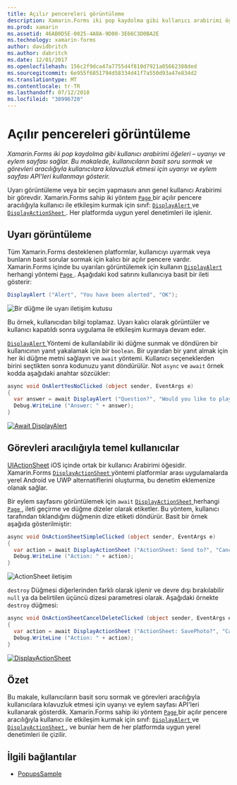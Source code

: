 ```yaml
---
title: Açılır pencereleri görüntüleme
description: Xamarin.Forms iki pop kaydolma gibi kullanıcı arabirimi öğeleri – uyarıyı ve eylem sayfası sağlar. Bu makalede, kullanıcıların basit soru sormak ve görevleri aracılığıyla kullanıcılara kılavuzluk etmesi için uyarıyı ve eylem sayfası API'leri kullanmayı gösterir.
ms.prod: xamarin
ms.assetid: 46AB0D5E-0025-4A8A-9D00-3E66C3D0BA2E
ms.technology: xamarin-forms
author: davidbritch
ms.author: dabritch
ms.date: 12/01/2017
ms.openlocfilehash: 156c2f9dca47a7755d4f810d7921a05662388ded
ms.sourcegitcommit: 6e955f6851794d58334d41f7a550d93a47e834d2
ms.translationtype: MT
ms.contentlocale: tr-TR
ms.lasthandoff: 07/12/2018
ms.locfileid: "38996720"
---
```

# <a name="displaying-pop-ups"></a>Açılır pencereleri görüntüleme

_Xamarin.Forms iki pop kaydolma gibi kullanıcı arabirimi öğeleri – uyarıyı ve eylem sayfası sağlar. Bu makalede, kullanıcıların basit soru sormak ve görevleri aracılığıyla kullanıcılara kılavuzluk etmesi için uyarıyı ve eylem sayfası API'leri kullanmayı gösterir._

Uyarı görüntüleme veya bir seçim yapmasını anın genel kullanıcı Arabirimi bir görevdir. Xamarin.Forms sahip iki yöntem [ `Page` ](xref:Xamarin.Forms.Page) bir açılır pencere aracılığıyla kullanıcı ile etkileşim kurmak için sınıf: [ `DisplayAlert` ](xref:Xamarin.Forms.Page.DisplayAlert*) ve [ `DisplayActionSheet` ](xref:Xamarin.Forms.Page.DisplayActionSheet*). Her platformda uygun yerel denetimleri ile işlenir.

## <a name="displaying-an-alert"></a>Uyarı görüntüleme

Tüm Xamarin.Forms desteklenen platformlar, kullanıcıyı uyarmak veya bunların basit sorular sormak için kalıcı bir açılır pencere vardır. Xamarin.Forms içinde bu uyarıları görüntülemek için kullanın [ `DisplayAlert` ](xref:Xamarin.Forms.Page.DisplayAlert*) herhangi yöntemi [ `Page` ](xref:Xamarin.Forms.Page). Aşağıdaki kod satırını kullanıcıya basit bir ileti gösterir:

```csharp
DisplayAlert ("Alert", "You have been alerted", "OK");
```

![](pop-ups-images/alert.png "Bir düğme ile uyarı iletişim kutusu")

Bu örnek, kullanıcıdan bilgi toplamaz. Uyarı kalıcı olarak görüntüler ve kullanıcı kapatıldı sonra uygulama ile etkileşim kurmaya devam eder.

[ `DisplayAlert` ](xref:Xamarin.Forms.Page.DisplayAlert*) Yöntemi de kullanılabilir iki düğme sunmak ve döndüren bir kullanıcının yanıt yakalamak için bir `boolean`. Bir uyarıdan bir yanıt almak için her iki düğme metni sağlayın ve `await` yöntemi. Kullanıcı seçeneklerden birini seçtikten sonra kodunuzu yanıt döndürülür. Not `async` ve `await` örnek kodda aşağıdaki anahtar sözcükler:

```csharp
async void OnAlertYesNoClicked (object sender, EventArgs e)
{
  var answer = await DisplayAlert ("Question?", "Would you like to play a game", "Yes", "No");
  Debug.WriteLine ("Answer: " + answer);
}
```

[![Await DisplayAlert](pop-ups-images/alert2-sml.png "iki düğme bir iletişim kutusunda uyarı")](pop-ups-images/alert2.png#lightbox "uyarı iki düğme ile iletişim")

## <a name="guiding-users-through-tasks"></a>Görevleri aracılığıyla temel kullanıcılar

[UIActionSheet](https://developer.apple.com/library/ios/documentation/uikit/reference/uiactionsheet_class/Reference/Reference.html) iOS içinde ortak bir kullanıcı Arabirimi öğesidir. Xamarin.Forms [ `DisplayActionSheet` ](xref:Xamarin.Forms.Page.DisplayActionSheet*) yöntemi platformlar arası uygulamalarda yerel Android ve UWP alternatiflerini oluşturma, bu denetim eklemenize olanak sağlar.

Bir eylem sayfasını görüntülemek için `await` [ `DisplayActionSheet` ](xref:Xamarin.Forms.Page.DisplayActionSheet*) herhangi [ `Page` ](xref:Xamarin.Forms.Page), ileti geçirme ve düğme dizeler olarak etiketler. Bu yöntem, kullanıcı tarafından tıklandığını düğmenin dize etiketi döndürür. Basit bir örnek aşağıda gösterilmiştir:

```csharp
async void OnActionSheetSimpleClicked (object sender, EventArgs e)
{
  var action = await DisplayActionSheet ("ActionSheet: Send to?", "Cancel", null, "Email", "Twitter", "Facebook");
  Debug.WriteLine ("Action: " + action);
}
```

![](pop-ups-images/action.png "ActionSheet iletişim")

`destroy` Düğmesi diğerlerinden farklı olarak işlenir ve devre dışı bırakılabilir `null` ya da belirtilen üçüncü dizesi parametresi olarak. Aşağıdaki örnekte `destroy` düğmesi:

```csharp
async void OnActionSheetCancelDeleteClicked (object sender, EventArgs e)
{
  var action = await DisplayActionSheet ("ActionSheet: SavePhoto?", "Cancel", "Delete", "Photo Roll", "Email");
  Debug.WriteLine ("Action: " + action);
}
```

[![DisplayActionSheet](pop-ups-images/action2-sml.png "eylem sayfası iletişim yok et düğmesi")](pop-ups-images/action2.png#lightbox "eylem sayfası iletişim yok et düğmesi")

## <a name="summary"></a>Özet

Bu makale, kullanıcıların basit soru sormak ve görevleri aracılığıyla kullanıcılara kılavuzluk etmesi için uyarıyı ve eylem sayfası API'leri kullanarak gösterdik. Xamarin.Forms sahip iki yöntem [ `Page` ](xref:Xamarin.Forms.Page) bir açılır pencere aracılığıyla kullanıcı ile etkileşim kurmak için sınıf: [ `DisplayAlert` ](xref:Xamarin.Forms.Page.DisplayAlert*) ve [ `DisplayActionSheet` ](xref:Xamarin.Forms.Page.DisplayActionSheet*), ve bunlar hem de her platformda uygun yerel denetimleri ile çizilir.



## <a name="related-links"></a>İlgili bağlantılar

- [PopupsSample](https://developer.xamarin.com/samples/xamarin-forms/Navigation/Pop-ups/)

